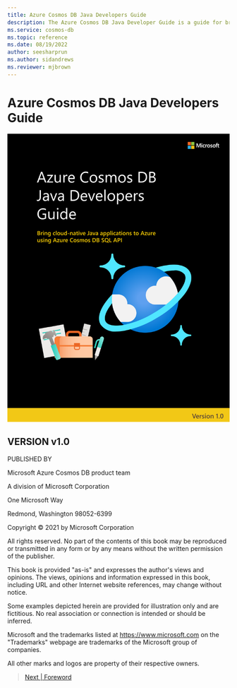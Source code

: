 ```yaml
---
title: Azure Cosmos DB Java Developers Guide
description: The Azure Cosmos DB Java Developer Guide is a guide for bringing Cloud Native Java applications to Azure and using Azure Cosmos DB for your data needs.
ms.service: cosmos-db
ms.topic: reference
ms.date: 08/19/2022
author: seesharprun
ms.author: sidandrews
ms.reviewer: mjbrown
---
```


# Azure Cosmos DB Java Developers Guide

![Screenshot of book cover featuring title, an illustration of developer tools, the Azure Cosmos DB logo, a subtitle, and a version moniker. In this screenshot, the title is "Azure Cosmos DB Java Developers Guide", the subtitle is "Bring cloud-native Java applications to Azure using Azure Cosmos DB SQL API", and the version is "1.0".](media/index/cover.svg)

## VERSION v1.0

PUBLISHED BY

Microsoft Azure Cosmos DB product team

A division of Microsoft Corporation

One Microsoft Way

Redmond, Washington 98052-6399

Copyright © 2021 by Microsoft Corporation

All rights reserved. No part of the contents of this book may be reproduced or transmitted in any form or by any means without the written permission of the publisher.

This book is provided "as-is" and expresses the author\'s views and opinions. The views, opinions and information expressed in this book, including URL and other Internet website references, may change without notice.

Some examples depicted herein are provided for illustration only and are fictitious. No real association or connection is intended or should be inferred.

Microsoft and the trademarks listed at <https://www.microsoft.com> on the "Trademarks" webpage are trademarks of the Microsoft group of companies.

All other marks and logos are property of their respective owners.

> [Next &#124; Foreword](foreword.md)
